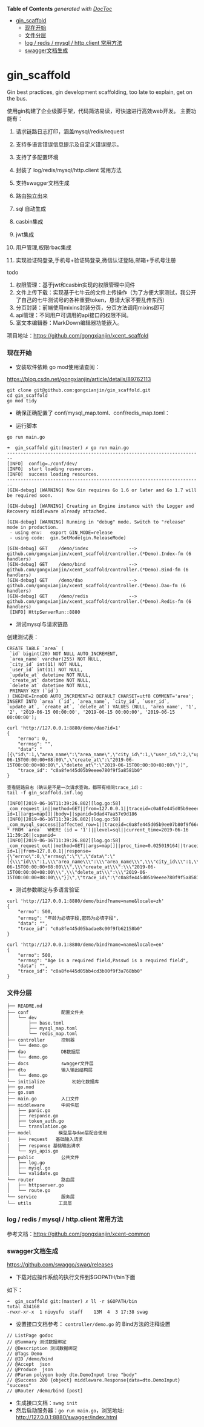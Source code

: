 <!-- START doctoc generated TOC please keep comment here to allow auto update -->
<!-- DON'T EDIT THIS SECTION, INSTEAD RE-RUN doctoc TO UPDATE -->
**Table of Contents**  *generated with [DocToc](https://github.com/thlorenz/doctoc)*

- [gin_scaffold](#gin_scaffold)
    - [现在开始](#%E7%8E%B0%E5%9C%A8%E5%BC%80%E5%A7%8B)
    - [文件分层](#%E6%96%87%E4%BB%B6%E5%88%86%E5%B1%82)
    - [log / redis / mysql / http.client 常用方法](#log--redis--mysql--httpclient-%E5%B8%B8%E7%94%A8%E6%96%B9%E6%B3%95)
    - [swagger文档生成](#swagger%E6%96%87%E6%A1%A3%E7%94%9F%E6%88%90)

<!-- END doctoc generated TOC please keep comment here to allow auto update -->

# gin_scaffold
Gin best practices, gin development scaffolding, too late to explain, get on the bus.

使用gin构建了企业级脚手架，代码简洁易读，可快速进行高效web开发。
主要功能有：
1. 请求链路日志打印，涵盖mysql/redis/request
2. 支持多语言错误信息提示及自定义错误提示。
3. 支持了多配置环境
4. 封装了 log/redis/mysql/http.client 常用方法
5. 支持swagger文档生成

1. 路由独立出来
2. sql 自动生成 
3. casbin集成 
4. jwt集成
5. 用户管理,权限rbac集成
6. 实现验证码登录,手机号+验证码登录,微信认证登陆,邮箱+手机号注册

todo

1. 权限管理：基于jwt和casbin实现的权限管理中间件 
2. 文件上传下载：实现基于七牛云的文件上传操作（为了方便大家测试，我公开了自己的七牛测试号的各种重要token，恳请大家不要乱传东西）
3. 分页封装：前端使用mixins封装分页，分页方法调用mixins即可
4. api管理：不同用户可调用的api接口的权限不同。
5. 富文本编辑器：MarkDown编辑器功能嵌入。

项目地址：https://github.com/gongxianjin/xcent_scaffold
### 现在开始
- 安装软件依赖
go mod使用请查阅：

https://blog.csdn.net/gongxianjin/article/details/89762113
```
git clone git@github.com:gongxianjin/gin_scaffold.git
cd gin_scaffold
go mod tidy
```
- 确保正确配置了 conf/mysql_map.toml、conf/redis_map.toml：

- 运行脚本

```
go run main.go

➜  gin_scaffold git:(master) ✗ go run main.go
------------------------------------------------------------------------
[INFO]  config=./conf/dev/
[INFO]  start loading resources.
[INFO]  success loading resources.
------------------------------------------------------------------------
[GIN-debug] [WARNING] Now Gin requires Go 1.6 or later and Go 1.7 will be required soon.

[GIN-debug] [WARNING] Creating an Engine instance with the Logger and Recovery middleware already attached.

[GIN-debug] [WARNING] Running in "debug" mode. Switch to "release" mode in production.
 - using env:	export GIN_MODE=release
 - using code:	gin.SetMode(gin.ReleaseMode)

[GIN-debug] GET    /demo/index               --> github.com/gongxianjin/xcent_scaffold/controller.(*Demo).Index-fm (6 handlers)
[GIN-debug] GET    /demo/bind                --> github.com/gongxianjin/xcent_scaffold/controller.(*Demo).Bind-fm (6 handlers)
[GIN-debug] GET    /demo/dao                 --> github.com/gongxianjin/xcent_scaffold/controller.(*Demo).Dao-fm (6 handlers)
[GIN-debug] GET    /demo/redis               --> github.com/gongxianjin/xcent_scaffold/controller.(*Demo).Redis-fm (6 handlers)
 [INFO] HttpServerRun::8880
```
- 测试mysql与请求链路

创建测试表：
```
CREATE TABLE `area` (
 `id` bigint(20) NOT NULL AUTO_INCREMENT,
 `area_name` varchar(255) NOT NULL,
 `city_id` int(11) NOT NULL,
 `user_id` int(11) NOT NULL,
 `update_at` datetime NOT NULL,
 `create_at` datetime NOT NULL,
 `delete_at` datetime NOT NULL,
 PRIMARY KEY (`id`)
) ENGINE=InnoDB AUTO_INCREMENT=2 DEFAULT CHARSET=utf8 COMMENT='area';
INSERT INTO `area` (`id`, `area_name`, `city_id`, `user_id`, `update_at`, `create_at`, `delete_at`) VALUES (NULL, 'area_name', '1', '2', '2019-06-15 00:00:00', '2019-06-15 00:00:00', '2019-06-15 00:00:00');
```

```
curl 'http://127.0.0.1:8880/demo/dao?id=1'
{
    "errno": 0,
    "errmsg": "",
    "data": "[{\"id\":1,\"area_name\":\"area_name\",\"city_id\":1,\"user_id\":2,\"update_at\":\"2019-06-15T00:00:00+08:00\",\"create_at\":\"2019-06-15T00:00:00+08:00\",\"delete_at\":\"2019-06-15T00:00:00+08:00\"}]",
    "trace_id": "c0a8fe445d05b9eeee780f9f5a8581b0"
}

查看链路日志（确认是不是一次请求查询，都带有相同trace_id）：
tail -f gin_scaffold.inf.log

[INFO][2019-06-16T11:39:26.802][log.go:58] _com_request_in||method=GET||from=127.0.0.1||traceid=c0a8fe445d05b9eeee780f9f5a8581b0||cspanid=||uri=/demo/dao?id=1||args=map[]||body=||spanid=9dad47aa57e9d186
[INFO][2019-06-16T11:39:26.802][log.go:58] _com_mysql_success||affected_row=1||traceid=c0a8fe445d05b9ee07b80f9f66cb39b0||spanid=9dad47aa1408d2ac||source=/Users/niuyufu/go/src/github.com/gongxianjin/xcent_scaffold/dao/demo.go:24||proc_time=0.000000000||sql=SELECT * FROM `area`  WHERE (id = '1')||level=sql||current_time=2019-06-16 11:39:26||cspanid=
[INFO][2019-06-16T11:39:26.802][log.go:58] _com_request_out||method=GET||args=map[]||proc_time=0.025019164||traceid=c0a8fe445d05b9eeee780f9f5a8581b0||spanid=9dad47aa57e9d186||uri=/demo/dao?id=1||from=127.0.0.1||response={\"errno\":0,\"errmsg\":\"\",\"data\":\"[{\\\"id\\\":1,\\\"area_name\\\":\\\"area_name\\\",\\\"city_id\\\":1,\\\"user_id\\\":2,\\\"update_at\\\":\\\"2019-06-15T00:00:00+08:00\\\",\\\"create_at\\\":\\\"2019-06-15T00:00:00+08:00\\\",\\\"delete_at\\\":\\\"2019-06-15T00:00:00+08:00\\\"}]\",\"trace_id\":\"c0a8fe445d05b9eeee780f9f5a8581b0\"}||cspanid=
```
- 测试参数绑定与多语言验证

```
curl 'http://127.0.0.1:8880/demo/bind?name=name&locale=zh'
{
    "errno": 500,
    "errmsg": "年龄为必填字段,密码为必填字段",
    "data": "",
    "trace_id": "c0a8fe445d05badae8c00f9fb62158b0"
}

curl 'http://127.0.0.1:8880/demo/bind?name=name&locale=en'
{
    "errno": 500,
    "errmsg": "Age is a required field,Passwd is a required field",
    "data": "",
    "trace_id": "c0a8fe445d05bb4cd3b00f9f3a768bb0"
}
```

### 文件分层
```
├── README.md
├── conf            配置文件夹
│   └── dev
│       ├── base.toml
│       ├── mysql_map.toml
│       └── redis_map.toml
├── controller      控制器
│   └── demo.go
├── dao             DB数据层
│   └── demo.go
├── docs            swagger文件层
├── dto             输入输出结构层
│   └── demo.go
└── initialize          初始化数据库
├── go.mod
├── go.sum
├── main.go         入口文件
├── middleware      中间件层
│   ├── panic.go
│   ├── response.go
│   ├── token_auth.go
│   └── translation.go
├── model          模型层与dao层配合使用
│   ├── request   基础输入请求
│   ├── response 基础输出请求
│   └── sys_apis.go 
├── public          公共文件
│   ├── log.go
│   ├── mysql.go
│   └── validate.go
└── router          路由层
│   ├── httpserver.go
│   └── route.go
└── service         服务层 
└── utils          工具层 
```

### log / redis / mysql / http.client 常用方法

参考文档：https://github.com/gongxianjin/xcent-common


### swagger文档生成

https://github.com/swaggo/swag/releases

- 下载对应操作系统的执行文件到$GOPATH/bin下面

如下：
```
➜  gin_scaffold git:(master) ✗ ll -r $GOPATH/bin
total 434168
-rwxr-xr-x  1 niuyufu  staff    13M  4  3 17:38 swag
```

- 设置接口文档参考： `controller/demo.go` 的 Bind方法的注释设置

```
// ListPage godoc
// @Summary 测试数据绑定
// @Description 测试数据绑定
// @Tags Demo
// @ID /demo/bind
// @Accept  json
// @Produce  json
// @Param polygon body dto.DemoInput true "body"
// @Success 200 {object} middleware.Response{data=dto.DemoInput} "success"
// @Router /demo/bind [post]
```

- 生成接口文档：`swag init`
- 然后启动服务器：`go run main.go`，浏览地址: http://127.0.0.1:8880/swagger/index.html